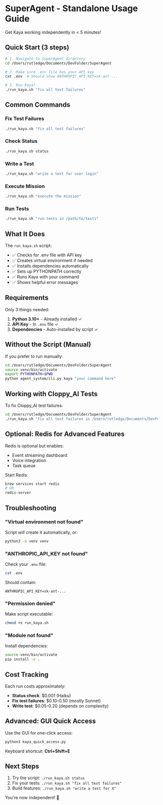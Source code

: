 # SuperAgent - Standalone Usage Guide

Get Kaya working independently in < 5 minutes!

## Quick Start (3 steps)

```bash
# 1. Navigate to SuperAgent directory
cd /Users/rutledge/Documents/DevFolder/SuperAgent

# 2. Make sure .env file has your API key
cat .env  # Should show ANTHROPIC_API_KEY=sk-ant-...

# 3. Run Kaya!
./run_kaya.sh "fix all test failures"
```

## Common Commands

### Fix Test Failures
```bash
./run_kaya.sh "fix all test failures"
```

### Check Status
```bash
./run_kaya.sh status
```

### Write a Test
```bash
./run_kaya.sh "write a test for user login"
```

### Execute Mission
```bash
./run_kaya.sh "execute the mission"
```

### Run Tests
```bash
./run_kaya.sh "run tests in /path/to/tests"
```

## What It Does

The `run_kaya.sh` script:
- ✅ Checks for .env file with API key
- ✅ Creates virtual environment if needed
- ✅ Installs dependencies automatically
- ✅ Sets up PYTHONPATH correctly
- ✅ Runs Kaya with your command
- ✅ Shows helpful error messages

## Requirements

Only 3 things needed:
1. **Python 3.10+** - Already installed ✓
2. **API Key** - In `.env` file ✓
3. **Dependencies** - Auto-installed by script ✓

## Without the Script (Manual)

If you prefer to run manually:

```bash
cd /Users/rutledge/Documents/DevFolder/SuperAgent
source venv/bin/activate
export PYTHONPATH=$PWD
python agent_system/cli.py kaya "your command here"
```

## Working with Cloppy_AI Tests

To fix Cloppy_AI test failures:

```bash
cd /Users/rutledge/Documents/DevFolder/SuperAgent
./run_kaya.sh "fix all test failures in /Users/rutledge/Documents/DevFolder/Cloppy_Ai"
```

## Optional: Redis for Advanced Features

Redis is optional but enables:
- Event streaming dashboard
- Voice integration
- Task queue

Start Redis:
```bash
brew services start redis
# OR
redis-server
```

## Troubleshooting

### "Virtual environment not found"
Script will create it automatically, or:
```bash
python3 -m venv venv
```

### "ANTHROPIC_API_KEY not found"
Check your `.env` file:
```bash
cat .env
```

Should contain:
```
ANTHROPIC_API_KEY=sk-ant-...
```

### "Permission denied"
Make script executable:
```bash
chmod +x run_kaya.sh
```

### "Module not found"
Install dependencies:
```bash
source venv/bin/activate
pip install -e .
```

## Cost Tracking

Each run costs approximately:
- **Status check**: $0.001 (Haiku)
- **Fix test failures**: $0.10-0.50 (mostly Sonnet)
- **Write test**: $0.05-0.20 (depends on complexity)

## Advanced: GUI Quick Access

Use the GUI for one-click access:

```bash
python3 kaya_quick_access.py
```

Keyboard shortcut: **Ctrl+Shift+E**

## Next Steps

1. Try the script: `./run_kaya.sh status`
2. Fix your tests: `./run_kaya.sh "fix all test failures"`
3. Build features: `./run_kaya.sh "write a test for X"`

You're now independent! 🎉
